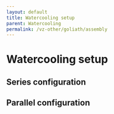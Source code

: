 ```yaml
---
layout: default
title: Watercooling setup
parent: Watercooling
permalink: /vz-other/goliath/assembly
---
```


# Watercooling setup

## Series configuration

## Parallel configuration

